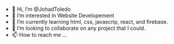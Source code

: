 - 👋 Hi, I’m @JohadToledo
- 👀 I’m interested in Website Developement
- 🌱 I’m currently learning html, css, javascrip, react, and firebase.
- 💞️ I’m looking to collaborate on any project that I could.
- 📫 How to reach me ...

<!---
JohadToledo/JohadToledo is a ✨ special ✨ repository because its `README.md` (this file) appears on your GitHub profile.
You can click the Preview link to take a look at your changes.
--->
